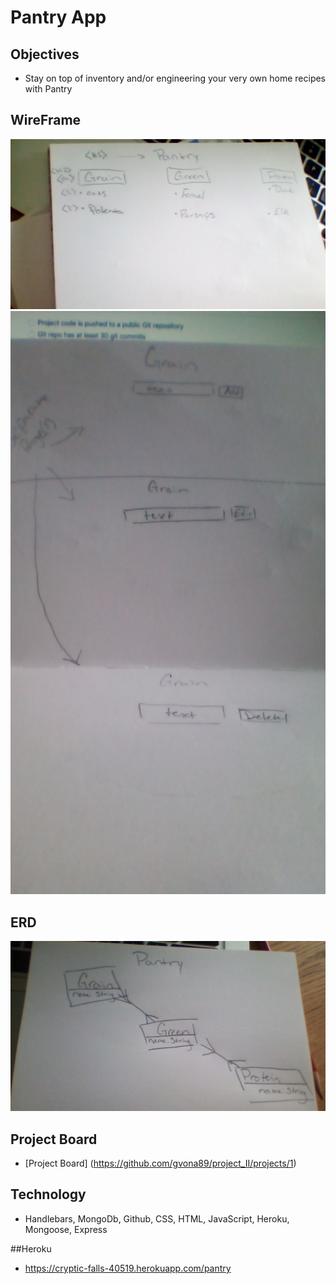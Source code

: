 # Pantry App

## Objectives

* Stay on top of inventory and/or engineering your very own home recipes with Pantry

## WireFrame
 ![alt text](public/img/wireframe/wireframe0.jpg)
 ![alt text](public/img/wireframe/wireframe1.jpg)
## ERD
![alt text](public/img/erd.jpg)

## Project Board 
* [Project Board] (https://github.com/gvona89/project_II/projects/1)

## Technology
* Handlebars, MongoDb, Github, CSS, HTML, JavaScript, Heroku, Mongoose, Express

##Heroku 
* https://cryptic-falls-40519.herokuapp.com/pantry